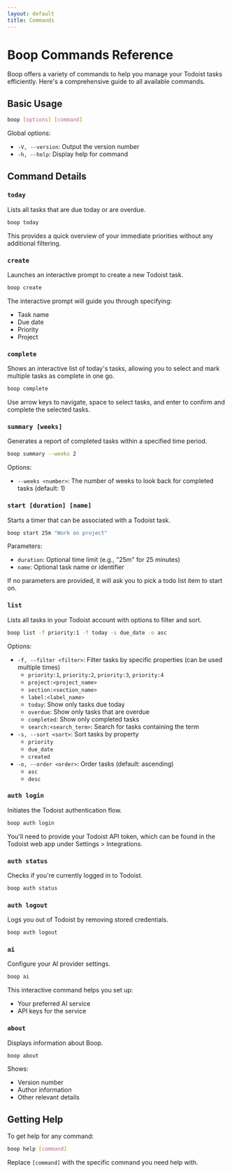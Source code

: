 ```yaml
---
layout: default
title: Commands
---
```


# Boop Commands Reference

Boop offers a variety of commands to help you manage your Todoist tasks efficiently. Here's a comprehensive guide to all available commands.

## Basic Usage

```bash
boop [options] [command]
```

Global options:
- `-V, --version`: Output the version number
- `-h, --help`: Display help for command

## Command Details

### `today`

Lists all tasks that are due today or are overdue.

```bash
boop today
```

This provides a quick overview of your immediate priorities without any additional filtering.

### `create`

Launches an interactive prompt to create a new Todoist task.

```bash
boop create
```

The interactive prompt will guide you through specifying:
- Task name
- Due date
- Priority
- Project

### `complete`

Shows an interactive list of today's tasks, allowing you to select and mark multiple tasks as complete in one go.

```bash
boop complete
```

Use arrow keys to navigate, space to select tasks, and enter to confirm and complete the selected tasks.

### `summary [weeks]`

Generates a report of completed tasks within a specified time period.

```bash
boop summary --weeks 2
```

Options:
- `--weeks <number>`: The number of weeks to look back for completed tasks (default: 1)

### `start [duration] [name]`

Starts a timer that can be associated with a Todoist task.

```bash
boop start 25m "Work on project"
```

Parameters:
- `duration`: Optional time limit (e.g., "25m" for 25 minutes)
- `name`: Optional task name or identifier

If no parameters are provided, it will ask you to pick a todo list item to start on.

### `list`

Lists all tasks in your Todoist account with options to filter and sort.

```bash
boop list -f priority:1 -f today -s due_date -o asc
```

Options:
- `-f, --filter <filter>`: Filter tasks by specific properties (can be used multiple times)
  - `priority:1`, `priority:2`, `priority:3`, `priority:4`
  - `project:<project_name>`
  - `section:<section_name>`
  - `label:<label_name>`
  - `today`: Show only tasks due today
  - `overdue`: Show only tasks that are overdue
  - `completed`: Show only completed tasks
  - `search:<search_term>`: Search for tasks containing the term
- `-s, --sort <sort>`: Sort tasks by property
  - `priority`
  - `due_date`
  - `created`
- `-o, --order <order>`: Order tasks (default: ascending)
  - `asc`
  - `desc`

### `auth login`

Initiates the Todoist authentication flow.

```bash
boop auth login
```

You'll need to provide your Todoist API token, which can be found in the Todoist web app under Settings > Integrations.

### `auth status`

Checks if you're currently logged in to Todoist.

```bash
boop auth status
```

### `auth logout`

Logs you out of Todoist by removing stored credentials.

```bash
boop auth logout
```

### `ai`

Configure your AI provider settings.

```bash
boop ai
```

This interactive command helps you set up:
- Your preferred AI service
- API keys for the service

### `about`

Displays information about Boop.

```bash
boop about
```

Shows:
- Version number
- Author information
- Other relevant details

## Getting Help

To get help for any command:

```bash
boop help [command]
```

Replace `[command]` with the specific command you need help with. 